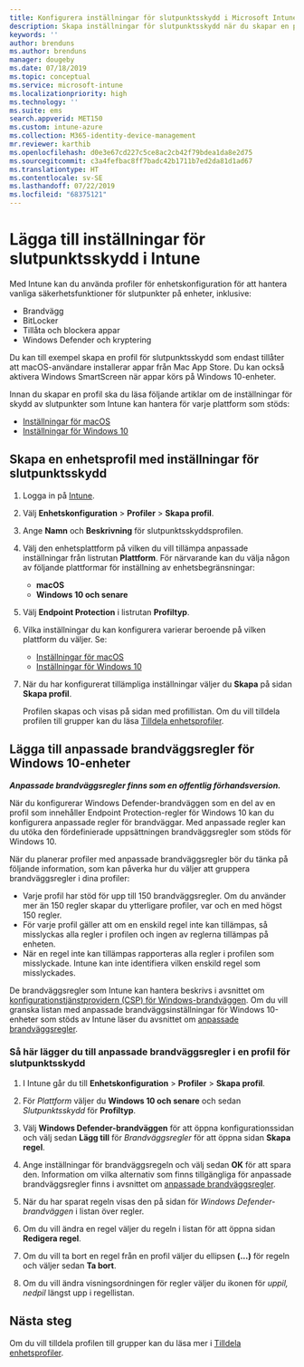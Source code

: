 ```yaml
---
title: Konfigurera inställningar för slutpunktsskydd i Microsoft Intune – Azure | Microsoft Docs
description: Skapa inställningar för slutpunktsskydd när du skapar en profil för macOS- eller Windows 10-enheter i Microsoft Intune.
keywords: ''
author: brenduns
ms.author: brenduns
manager: dougeby
ms.date: 07/18/2019
ms.topic: conceptual
ms.service: microsoft-intune
ms.localizationpriority: high
ms.technology: ''
ms.suite: ems
search.appverid: MET150
ms.custom: intune-azure
ms.collection: M365-identity-device-management
mr.reviewer: karthib
ms.openlocfilehash: d0e3e67cd227c5ce8ac2cb42f79bdea1da8e2d75
ms.sourcegitcommit: c3a4fefbac8ff7badc42b1711b7ed2da81d1ad67
ms.translationtype: HT
ms.contentlocale: sv-SE
ms.lasthandoff: 07/22/2019
ms.locfileid: "68375121"
---
```

# <a name="add-endpoint-protection-settings-in-intune"></a>Lägga till inställningar för slutpunktsskydd i Intune  

Med Intune kan du använda profiler för enhetskonfiguration för att hantera vanliga säkerhetsfunktioner för slutpunkter på enheter, inklusive:  
- Brandvägg   
- BitLocker  
- Tillåta och blockera appar  
- Windows Defender och kryptering  

Du kan till exempel skapa en profil för slutpunktsskydd som endast tillåter att macOS-användare installerar appar från Mac App Store. Du kan också aktivera Windows SmartScreen när appar körs på Windows 10-enheter.  

Innan du skapar en profil ska du läsa följande artiklar om de inställningar för skydd av slutpunkter som Intune kan hantera för varje plattform som stöds:  
   - [Inställningar för macOS](endpoint-protection-macos.md)  
   - [Inställningar för Windows 10](endpoint-protection-windows-10.md)  

## <a name="create-a-device-profile-containing-endpoint-protection-settings"></a>Skapa en enhetsprofil med inställningar för slutpunktsskydd  

1. Logga in på [Intune](https://go.microsoft.com/fwlink/?linkid=2090973).  
3. Välj **Enhetskonfiguration** > **Profiler** > **Skapa profil**.  
4. Ange **Namn** och **Beskrivning** för slutpunktsskyddsprofilen.  
5. Välj den enhetsplattform på vilken du vill tillämpa anpassade inställningar från listrutan **Plattform**. För närvarande kan du välja någon av följande plattformar för inställning av enhetsbegränsningar:  
   - **macOS**  
   - **Windows 10 och senare**  
6. Välj **Endpoint Protection** i listrutan **Profiltyp**.  
7. Vilka inställningar du kan konfigurera varierar beroende på vilken plattform du väljer. Se:  
   - [Inställningar för macOS](endpoint-protection-macos.md)  
   - [Inställningar för Windows 10](endpoint-protection-windows-10.md)  

8. När du har konfigurerat tillämpliga inställningar väljer du **Skapa** på sidan **Skapa profil**.  

   Profilen skapas och visas på sidan med profillistan. Om du vill tilldela profilen till grupper kan du läsa [Tilldela enhetsprofiler](device-profile-assign.md).  

## <a name="add-custom-firewall-rules-for-windows-10-devices"></a>Lägga till anpassade brandväggsregler för Windows 10-enheter  
***Anpassade brandväggsregler finns som en offentlig förhandsversion.***  

När du konfigurerar Windows Defender-brandväggen som en del av en profil som innehåller Endpoint Protection-regler för Windows 10 kan du konfigurera anpassade regler för brandväggar. Med anpassade regler kan du utöka den fördefinierade uppsättningen brandväggsregler som stöds för Windows 10.  

När du planerar profiler med anpassade brandväggsregler bör du tänka på följande information, som kan påverka hur du väljer att gruppera brandväggsregler i dina profiler:  
- Varje profil har stöd för upp till 150 brandväggsregler. Om du använder mer än 150 regler skapar du ytterligare profiler, var och en med högst 150 regler.  
- För varje profil gäller att om en enskild regel inte kan tillämpas, så misslyckas alla regler i profilen och ingen av reglerna tillämpas på enheten.  
- När en regel inte kan tillämpas rapporteras alla regler i profilen som misslyckade. Intune kan inte identifiera vilken enskild regel som misslyckades.  

De brandväggsregler som Intune kan hantera beskrivs i avsnittet om [konfigurationstjänstprovidern (CSP) för Windows-brandväggen]( https://docs.microsoft.com/windows/client-management/mdm/firewall-csp). Om du vill granska listan med anpassade brandväggsinställningar för Windows 10-enheter som stöds av Intune läser du avsnittet om [anpassade brandväggsregler](endpoint-protection-windows-10.md#custom-firewall-rules).  

### <a name="to-add-custom-firewall-rules-to-an-endpoint-protection-profile"></a>Så här lägger du till anpassade brandväggsregler i en profil för slutpunktsskydd  

1. I Intune går du till **Enhetskonfiguration** > **Profiler** > **Skapa profil**.  

2. För *Plattform* väljer du **Windows 10 och senare** och sedan *Slutpunktsskydd* för **Profiltyp**.  

3. Välj **Windows Defender-brandväggen** för att öppna konfigurationssidan och välj sedan **Lägg till** för *Brandväggsregler* för att öppna sidan **Skapa regel**.  

4. Ange inställningar för brandväggsregeln och välj sedan **OK** för att spara den. Information om vilka alternativ som finns tillgängliga för anpassade brandväggsregler finns i avsnittet om [anpassade brandväggsregler](endpoint-protection-windows-10.md#custom-firewall-rules).  

5. När du har sparat regeln visas den på sidan för *Windows Defender-brandväggen* i listan över regler.  

6. Om du vill ändra en regel väljer du regeln i listan för att öppna sidan **Redigera regel**.  

7. Om du vill ta bort en regel från en profil väljer du ellipsen **(...)** för regeln och väljer sedan **Ta bort**.  

8. Om du vill ändra visningsordningen för regler väljer du ikonen för *uppil, nedpil* längst upp i regellistan.  


## <a name="next-steps"></a>Nästa steg  

Om du vill tilldela profilen till grupper kan du läsa mer i [Tilldela enhetsprofiler](device-profile-assign.md).  
